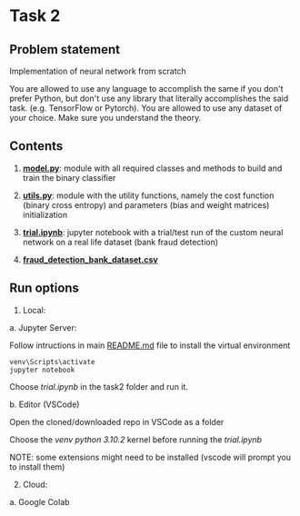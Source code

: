 # Task 2

## Problem statement

Implementation of neural network from scratch

You are allowed to use any language to accomplish the same if you don't prefer Python, but don't use any library that literally accomplishes the said task. (e.g. TensorFlow or Pytorch). You are allowed to use any dataset of your choice. Make sure you understand the theory.

## Contents

1. **[model.py](https://github.com/majimearun/crux-round3-tasks/blob/main/task2/model.py)**: module with all required classes and methods to build and train the binary classifier

2. **[utils.py](https://github.com/majimearun/crux-round3-tasks/blob/main/task2/utils.py)**: module with the utility functions, namely the cost function (binary cross entropy) and parameters (bias and weight matrices) initialization

3. **[trial.ipynb](https://github.com/majimearun/crux-round3-tasks/blob/main/task2/trial.ipynb)**: jupyter notebook with a trial/test run of the custom neural network on a real life dataset (bank fraud detection)

4. **[fraud_detection_bank_dataset.csv](https://github.com/majimearun/crux-round3-tasks/blob/main/task2/data/fraud_detection_bank_dataset.csv)**

## Run options

1. Local:

a. Jupyter Server:

Follow intructions in main [README.md](https://github.com/majimearun/crux-round3-tasks/blob/main/README.md) file to install the virtual environment

```
venv\Scripts\activate
jupyter notebook
```

Choose *trial.ipynb* in the task2 folder and run it.


b. Editor (VSCode)

Open the cloned/downloaded repo in VSCode as a folder

Choose the *venv python 3.10.2* kernel before running the *trial.ipynb*

NOTE: some extensions might need to be installed (vscode will prompt you to install them) 

2. Cloud:

a. Google Colab

